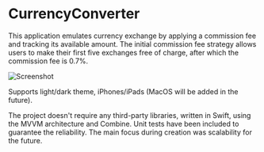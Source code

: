 # CurrencyConverter
This application emulates currency exchange by applying a commission fee and tracking its available amount. 
The initial commission fee strategy allows users to make their first five exchanges free of charge, after which the commission fee is 0.7%.

![Screenshot](https://user-images.githubusercontent.com/2536585/230371128-bfb5db43-8e01-41b1-b996-ea828532411e.png)

Supports light/dark theme, iPhones/iPads (MacOS will be added in the future).

The project doesn't require any third-party libraries, written in Swift, using the MVVM architecture and Combine.
Unit tests have been included to guarantee the reliability.
The main focus during creation was scalability for the future.
